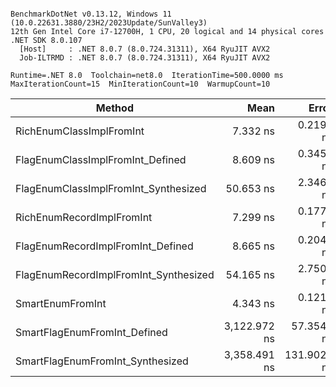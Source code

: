```

BenchmarkDotNet v0.13.12, Windows 11 (10.0.22631.3880/23H2/2023Update/SunValley3)
12th Gen Intel Core i7-12700H, 1 CPU, 20 logical and 14 physical cores
.NET SDK 8.0.107
  [Host]     : .NET 8.0.7 (8.0.724.31311), X64 RyuJIT AVX2
  Job-ILTRMD : .NET 8.0.7 (8.0.724.31311), X64 RyuJIT AVX2

Runtime=.NET 8.0  Toolchain=net8.0  IterationTime=500.0000 ms
MaxIterationCount=15  MinIterationCount=10  WarmupCount=10

```
| Method                                | Mean         | Error       | StdDev      | Ratio  | RatioSD |
|-------------------------------------- |-------------:|------------:|------------:|-------:|--------:|
| RichEnumClassImplFromInt              |     7.332 ns |   0.2198 ns |   0.1948 ns |   1.00 |    0.00 |
| FlagEnumClassImplFromInt_Defined      |     8.609 ns |   0.3450 ns |   0.2693 ns |   1.17 |    0.05 |
| FlagEnumClassImplFromInt_Synthesized  |    50.653 ns |   2.3469 ns |   2.1953 ns |   6.91 |    0.34 |
| RichEnumRecordImplFromInt             |     7.299 ns |   0.1773 ns |   0.1173 ns |   0.99 |    0.03 |
| FlagEnumRecordImplFromInt_Defined     |     8.665 ns |   0.2047 ns |   0.1480 ns |   1.18 |    0.04 |
| FlagEnumRecordImplFromInt_Synthesized |    54.165 ns |   2.7507 ns |   2.5730 ns |   7.41 |    0.42 |
| SmartEnumFromInt                      |     4.343 ns |   0.1212 ns |   0.1012 ns |   0.59 |    0.02 |
| SmartFlagEnumFromInt_Defined          | 3,122.972 ns |  57.3543 ns |  34.1306 ns | 424.18 |   12.72 |
| SmartFlagEnumFromInt_Synthesized      | 3,358.491 ns | 131.9029 ns | 116.9285 ns | 458.54 |   23.96 |
